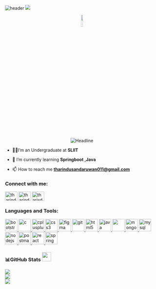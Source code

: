 ![header](https://user-images.githubusercontent.com/59575502/127335491-fdba1874-e943-4d3c-ab8c-678ffe22f8b8.png)
<img src="https://user-images.githubusercontent.com/73097560/115834477-dbab4500-a447-11eb-908a-139a6edaec5c.gif">
<p align="center">
  <img src="https://raw.githubusercontent.com/7oSkaaa/7oSkaaa/main/Images/about_me.gif" width="10%" />
</p>

 <div align=center>
        <img src="https://readme-typing-svg.herokuapp.com?color=%236FDA44&size=32&center=true&vCenter=true&width=600&height=50&lines=Hey+there!+I'm+Tharindu+%F0%9F%91%8B;Computer+Science+Student;Full-Stack+Developer;Welcome+To+My+Profile..!" alt="Headline" />
    </div>    

- 👨‍🎓I’m an Undergraduate at **SLIIT**

- 🌱 I’m currently learning **Springboot ,Java**

- 📫 How to reach me **tharindusandaruwan011@gmail.com**

<h3 align="left">Connect with me:</h3>
<p align="left">
<a href="https://linkedin.com/in/tharindusandaruwan13" target="blank"><img align="center" src="https://raw.githubusercontent.com/rahuldkjain/github-profile-readme-generator/master/src/images/icons/Social/linked-in-alt.svg" alt="tharindusandaruwan13" height="30" width="40" /></a>
<a href="https://fb.com/tharindu sandaruwan" target="blank"><img align="center" src="https://raw.githubusercontent.com/rahuldkjain/github-profile-readme-generator/master/src/images/icons/Social/facebook.svg" alt="tharindu sandaruwan" height="30" width="40" /></a>
<a href="https://instagram.com/tharixdu.13" target="blank"><img align="center" src="https://raw.githubusercontent.com/rahuldkjain/github-profile-readme-generator/master/src/images/icons/Social/instagram.svg" alt="tharixdu.13" height="30" width="40" /></a>
</p>

<h3 align="left">Languages and Tools:</h3>
<p align="left"> <a href="https://getbootstrap.com" target="_blank" rel="noreferrer"> <img src="https://github.com/tharindusandaruwan13/skill-icons/blob/main/icons/Bootstrap.svg" alt="bootstrap" width="40" height="40"/> </a> <a href="https://www.cprogramming.com/" target="_blank" rel="noreferrer"> <img src="https://github.com/tharindusandaruwan13/skill-icons/blob/main/icons/C.svg" alt="c" width="40" height="40"/> </a> <a href="https://www.w3schools.com/cpp/" target="_blank" rel="noreferrer"> <img src="https://github.com/tharindusandaruwan13/skill-icons/blob/main/icons/CPP.svg" alt="cplusplus" width="40" height="40"/> </a> <a href="https://www.w3schools.com/css/" target="_blank" rel="noreferrer"> <img src="https://github.com/tharindusandaruwan13/skill-icons/blob/main/icons/CSS.svg" alt="css3" width="40" height="40"/> </a> <a href="https://www.figma.com/" target="_blank" rel="noreferrer"> <img src="https://github.com/tharindusandaruwan13/skill-icons/blob/main/icons/Figma-Light.svg" alt="figma" width="40" height="40"/> </a> <a href="https://git-scm.com/" target="_blank" rel="noreferrer"> <img src="https://github.com/tharindusandaruwan13/skill-icons/blob/main/icons/Github-Dark.svg" alt="git" width="40" height="40"/> </a> <a href="https://www.w3.org/html/" target="_blank" rel="noreferrer"> <img src="https://github.com/tharindusandaruwan13/skill-icons/blob/main/icons/HTML.svg" alt="html5" width="40" height="40"/> </a> <a href="https://www.java.com" target="_blank" rel="noreferrer"> <img src="https://github.com/tharindusandaruwan13/skill-icons/blob/main/icons/Java-Light.svg" alt="java" width="40" height="40"/> </a> <a href="https://developer.mozilla.org/en-US/docs/Web/JavaScript" target="_blank" rel="noreferrer"> <img src="https://github.com/Scar1109/skill-icons/blob/main/icons/JavaScript.svg" width="40" height="40"/> </a> <a href="https://www.mongodb.com/" target="_blank" rel="noreferrer"> <img src="https://github.com/tharindusandaruwan13/skill-icons/blob/main/icons/MongoDB.svg" alt="mongodb" width="40" height="40"/> </a> <a href="https://www.mysql.com/" target="_blank" rel="noreferrer"> <img src="https://github.com/tharindusandaruwan13/skill-icons/blob/main/icons/MySQL-Light.svg" alt="mysql" width="40" height="40"/> </a> <a href="https://nodejs.org" target="_blank" rel="noreferrer"> <img src="https://github.com/tharindusandaruwan13/skill-icons/blob/main/icons/NodeJS-Dark.svg" alt="nodejs" width="40" height="40"/> </a> <a href="https://postman.com" target="_blank" rel="noreferrer"> <img src="https://github.com/tharindusandaruwan13/skill-icons/blob/main/icons/Postman.svg" alt="postman" width="40" height="40"/> </a> <a href="https://reactjs.org/" target="_blank" rel="noreferrer"> <img src="https://github.com/tharindusandaruwan13/skill-icons/blob/main/icons/React-Dark.svg" alt="react" width="40" height="40"/> </a> <a href="https://spring.io/" target="_blank" rel="noreferrer"> <img src="https://github.com/tharindusandaruwan13/skill-icons/blob/main/icons/Spring-Light.svg" alt="spring" width="40" height="40"/> </a> </p>

### 📊GitHub Stats <img src="https://media.giphy.com/media/iY8CRBdQXODJSCERIr/giphy.gif" width="30px">&nbsp;
![](https://github-readme-stats.vercel.app/api?username=tharindusandaruwan13&theme=radical&hide_border=false&include_all_commits=false&count_private=false)<br/>
![](https://github-readme-streak-stats.herokuapp.com/?user=tharindusandaruwan13&theme=radical&hide_border=false)<br/>
![](https://github-readme-stats.vercel.app/api/top-langs/?username=tharindusandaruwan13&theme=radical&hide_border=false&include_all_commits=false&count_private=false&layout=compact)
